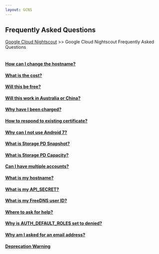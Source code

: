 ```yaml
---
layout: GCNS
---
```


## Frequently Asked Questions  
[Google Cloud Nightscout](../GoogleCloud.md) >> Google Cloud Nightscout Frequently Asked Questions  
<br/>  
  
#### [How can I change the hostname?](../ChangeHostname.md)
#### [What is the cost?](../NS_FreeTier.md)
#### [Will this be free?](../NS_FreeTier.md)
#### [Will this work in Australia or China?](../AustraliaChina.md)
#### [Why have I been charged?](../NS_FreeTier.md)
#### [How to respond to existing certificate?](../ExistingCertificate.md)
#### [Why can I not use Android 7?](./LetsEncrypt_Android7.md)
#### [What is Storage PD Snapshot?](../SnapshotCost.md)
#### [What is Storage PD Capacity?](../StoragePDCap.md)
#### [Can I have multiple accounts?](../MultipleAccounts.md)
#### [What is my hostname?](../Hostname.md)
#### [What is my API_SECRET?](../Hostname.md)
#### [What is my FreeDNS user ID?](../FreeDNS_userID.md)
#### [Where to ask for help?](../GCNS_Support.md)
#### [Why is AUTH_DEFAULT_ROLES set to denied?](../Why_Denied_Auth.md)
#### [Why am I asked for an email address?](../GC_WhyEmail.md)
#### [Deprecation Warning](../GC_DeprecationWarning.md)
  
  

